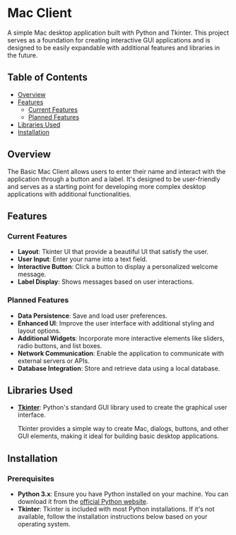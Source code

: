 # Mac Client

A simple Mac desktop application built with Python and Tkinter. This project serves as a foundation for creating interactive GUI applications and is designed to be easily expandable with additional features and libraries in the future.

## Table of Contents

- [Overview](#overview)
- [Features](#features)
  - [Current Features](#current-features)
  - [Planned Features](#planned-features)
- [Libraries Used](#libraries-used)
- [Installation](#installation)
  

## Overview

The Basic Mac Client allows users to enter their name and interact with the application through a button and a label. It's designed to be user-friendly and serves as a starting point for developing more complex desktop applications with additional functionalities.

## Features

### Current Features

- **Layout**: Tkinter UI that provide a beautiful UI that satisfy the user.
- **User Input**: Enter your name into a text field.
- **Interactive Button**: Click a button to display a personalized welcome message.
- **Label Display**: Shows messages based on user interactions.

### Planned Features

- **Data Persistence**: Save and load user preferences.
- **Enhanced UI**: Improve the user interface with additional styling and layout options.
- **Additional Widgets**: Incorporate more interactive elements like sliders, radio buttons, and list boxes.
- **Network Communication**: Enable the application to communicate with external servers or APIs.
- **Database Integration**: Store and retrieve data using a local database.

## Libraries Used

- **[Tkinter](https://docs.python.org/3/library/tkinter.html)**: Python's standard GUI library used to create the graphical user interface.

  Tkinter provides a simple way to create Mac, dialogs, buttons, and other GUI elements, making it ideal for building basic desktop applications.

## Installation

### Prerequisites

- **Python 3.x**: Ensure you have Python installed on your machine. You can download it from the [official Python website](https://www.python.org/downloads/).
- **Tkinter**: Tkinter is included with most Python installations. If it's not available, follow the installation instructions below based on your operating system.

